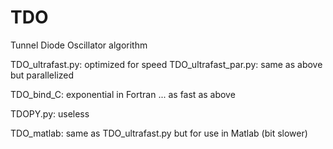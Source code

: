 TDO
===

Tunnel Diode Oscillator algorithm

TDO_ultrafast.py: optimized for speed
TDO_ultrafast_par.py: same as above but parallelized

TDO_bind_C: exponential in Fortran ... as fast as above

TDOPY.py: useless

TDO_matlab: same as TDO_ultrafast.py but for use in Matlab (bit slower)
